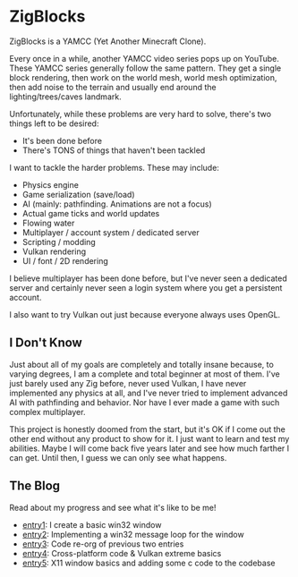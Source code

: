 # ZigBlocks
ZigBlocks is a YAMCC (Yet Another Minecraft Clone).

Every once in a while, another YAMCC video series
pops up on YouTube. These YAMCC series generally
follow the same pattern. They get a single block
rendering, then work on the world mesh, world mesh
optimization, then add noise to the terrain and
usually end around the lighting/trees/caves landmark.

Unfortunately, while these problems are very hard
to solve, there's two things left to be desired:

- It's been done before
- There's TONS of things that haven't been tackled

I want to tackle the harder problems. These may
include:

- Physics engine
- Game serialization (save/load)
- AI (mainly: pathfinding. Animations are not a focus)
- Actual game ticks and world updates
- Flowing water
- Multiplayer / account system / dedicated server
- Scripting / modding
- Vulkan rendering
- UI / font / 2D rendering

I believe multiplayer has been done before, but
I've never seen a dedicated server and certainly never
seen a login system where you get a persistent account.

I also want to try Vulkan out just because everyone
always uses OpenGL.

## I Don't Know
Just about all of my goals are completely and totally
insane because, to varying degrees, I am a complete and
total beginner at most of them. I've just barely used
any Zig before, never used Vulkan, I have never implemented
any physics at all, and I've never tried to implement
advanced AI with pathfinding and behavior. Nor have I
ever made a game with such complex multiplayer.

This project is honestly doomed from the start, but it's
OK if I come out the other end without any product to show
for it. I just want to learn and test my abilities. Maybe
I will come back five years later and see how much farther
I can get. Until then, I guess we can only see what happens.

## The Blog
Read about my progress and see what it's like to be me!

- [entry1](blog/entry1.md): I create a basic win32 window
- [entry2](blog/entry2.md): Implementing a win32 message loop for the window
- [entry3](blog/entry3.md): Code re-org of previous two entries
- [entry4](blog/entry4.md): Cross-platform code & Vulkan extreme basics
- [entry5](blog/entry5.md): X11 window basics and adding some c code to the codebase